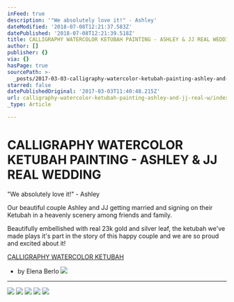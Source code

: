 ```yaml
---
inFeed: true
description: '"We absolutely love it!" - Ashley'
dateModified: '2018-07-08T12:21:37.583Z'
datePublished: '2018-07-08T12:21:39.518Z'
title: CALLIGRAPHY WATERCOLOR KETUBAH PAINTING - ASHLEY & JJ REAL WEDDING
author: []
publisher: {}
via: {}
hasPage: true
sourcePath: >-
  _posts/2017-03-03-calligraphy-watercolor-ketubah-painting-ashley-and-jj-real-w.md
starred: false
datePublishedOriginal: '2017-03-03T11:40:48.215Z'
url: calligraphy-watercolor-ketubah-painting-ashley-and-jj-real-w/index.html
_type: Article

---
```

# CALLIGRAPHY WATERCOLOR KETUBAH PAINTING - ASHLEY & JJ REAL WEDDING

"We absolutely love it!" - Ashley

Our beautiful couple Ashley and JJ getting married and signing on their Ketubah in a heavenly scenery among friends and family.

Beautifully embellished with real 23k gold and silver leaf, the ketubah we've made plays it's part in the story of this happy couple and we are so proud and excited about it!

[CALLIGRAPHY WATERCOLOR KETUBAH][0]

- by Elena Berlo
![](https://the-grid-user-content.s3-us-west-2.amazonaws.com/28e16234-03cd-4980-9a2c-ce7698ab32bd.png)

---

![](https://the-grid-user-content.s3-us-west-2.amazonaws.com/e8fc0eaa-c695-4262-9b70-43898f73563e.png)
![](https://the-grid-user-content.s3-us-west-2.amazonaws.com/97cb1616-815d-4063-91f2-532ad430d40f.png)
![](https://the-grid-user-content.s3-us-west-2.amazonaws.com/c2040062-2dd0-4123-85a9-46c515772c8f.png)
![](https://the-grid-user-content.s3-us-west-2.amazonaws.com/56e056f6-721e-438e-b6c2-bf525bcaf00d.png)
![](https://the-grid-user-content.s3-us-west-2.amazonaws.com/d80497a3-ac65-4e38-b3f7-89f9e8dafe9e.jpg)

[0]: https://www.onceuponapaper.net/blogs/blog/calligraphy-watercolor-ketubah-painting-with-silver-and-gold-leaf-accents